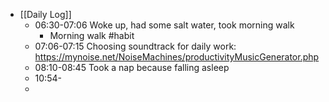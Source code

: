 - [[Daily Log]]
	- 06:30-07:06 Woke up, had some salt water, took morning walk
		- Morning walk #habit
	- 07:06-07:15 Choosing soundtrack for daily work: https://mynoise.net/NoiseMachines/productivityMusicGenerator.php
	- 08:10-08:45 Took a nap because falling asleep
	- 10:54-
	-